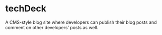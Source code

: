 # techDeck
A CMS-style blog site where developers can publish their blog posts and comment on other developers’ posts as well.
